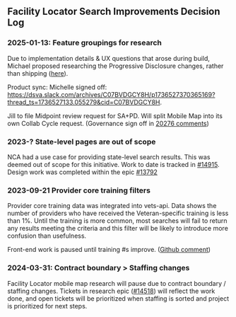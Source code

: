 ## Facility Locator Search Improvements Decision Log

### 2025-01-13: Feature groupings for research
Due to implementation details & UX questions that arose during build, Michael proposed researching the Progressive Disclosure changes, rather than shipping ([here](https://github.com/department-of-veterans-affairs/va.gov-cms/issues/19489#issuecomment-2560084702)).

Product sync: Michelle signed off: https://dsva.slack.com/archives/C07BVDGCY8H/p1736527370365169?thread_ts=1736527133.055279&cid=C07BVDGCY8H.

Jill to file Midpoint review request for SA+PD. Will split Mobile Map into its own Collab Cycle request. (Governance sign off in [20276 comments](https://github.com/department-of-veterans-affairs/va.gov-team/issues/61610#issuecomment-2591335989))

### 2023-? State-level pages are out of scope
NCA had a use case for providing state-level search results. This was deemed out of scope for this initiative.
Work to date is tracked in [#14915](https://github.com/department-of-veterans-affairs/va.gov-cms/issues/14915).
Design work was completed within the epic [#13792](https://github.com/department-of-veterans-affairs/va.gov-cms/issues/11542)

### 2023-09-21 Provider core training filters
Provider core training data was integrated into vets-api. 
Data shows the number of providers who have received the Veteran-specific training is less than 1%. Until the training is more common, most searches will fail to return any results meeting the criteria and this filter will be likely to introduce more confusion than usefulness. 

Front-end work is paused until training #s improve. ([Github comment](https://github.com/department-of-veterans-affairs/va.gov-cms/issues/14913#issuecomment-1729954124))


### 2024-03-31: Contract boundary > Staffing changes
Facility Locator mobile map research will pause due to contract boundary / staffing changes. 
Tickets in research epic ([#14518](https://github.com/department-of-veterans-affairs/va.gov-cms/issues/14518)) will reflect the work done, and open tickets will be prioritized when staffing is sorted and project is prioritized for next steps.
